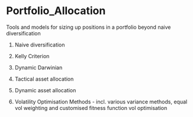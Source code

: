 # Portfolio_Allocation
Tools and models for sizing up positions in a portfolio beyond naive diversification

1. Naive diversification
2. Kelly Criterion
3. Dynamic Darwinian

5. Tactical asset allocation
6. Dynamic asset allocation
7. Volatility Optimisation Methods - incl. various variance methods, equal vol weighting and customised fitness function vol optimisation
